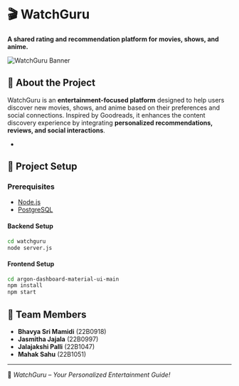 # 🎬 WatchGuru

**A shared rating and recommendation platform for movies, shows, and anime.**

![WatchGuru Banner](https://github.com/user-attachments/assets/39d71501-1183-4fe4-a65c-9d36816cddfc)  

## 🚀 About the Project
WatchGuru is an **entertainment-focused platform** designed to help users discover new movies, shows, and anime based on their preferences and social connections. Inspired by Goodreads, it enhances the content discovery experience by integrating **personalized recommendations, reviews, and social interactions**.

- 
## 🎯 Project Setup
### Prerequisites
- [Node.js](https://nodejs.org/en/)
- [PostgreSQL](https://www.postgresql.org/)

#### Backend Setup
```sh
cd watchguru
node server.js
```

#### Frontend Setup
```sh
cd argon-dashboard-material-ui-main
npm install
npm start
```

## 🎉 Team Members
- **Bhavya Sri Mamidi** (22B0918)
- **Jasmitha Jajala** (22B0997)
- **Jalajakshi Palli** (22B1047)
- **Mahak Sahu** (22B1051)

---
🚀 *WatchGuru – Your Personalized Entertainment Guide!*
